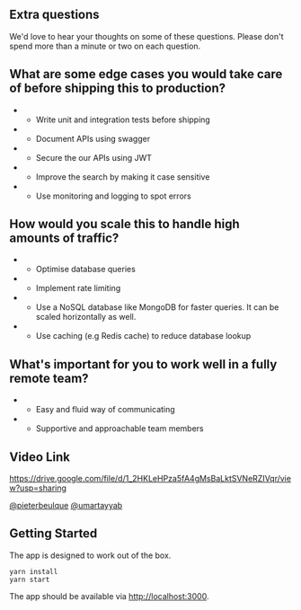 ## Extra questions

We'd love to hear your thoughts on some of these questions. Please don't spend more than a minute or two on each question.

## What are some edge cases you would take care of before shipping this to production?

- - Write unit and integration tests before shipping
- - Document APIs using swagger
- - Secure the our APIs using JWT
- - Improve the search by making it case sensitive
- - Use monitoring and logging to spot errors

## How would you scale this to handle high amounts of traffic?

- - Optimise database queries
- - Implement rate limiting
- - Use a NoSQL database like MongoDB for faster queries. It can be scaled horizontally as well.
- - Use caching (e.g Redis cache) to reduce database lookup

## What's important for you to work well in a fully remote team?

- - Easy and fluid way of communicating
- - Supportive and approachable team members

## Video Link

https://drive.google.com/file/d/1_2HKLeHPza5fA4gMsBaLktSVNeRZIVqr/view?usp=sharing

[@pieterbeulque](https://github.com/pieterbeulque) [@umartayyab](https://github.com/umartayyab)

## Getting Started

The app is designed to work out of the box.

```shell
yarn install
yarn start
```

The app should be available via [http://localhost:3000](http://localhost:3000).

